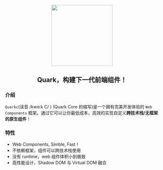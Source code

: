 
<p align="center">
  <a href="https://quark-design.hellobike.com/">
    <img width="200" src="https://user-images.githubusercontent.com/14307551/197440754-08db4379-eb0f-4808-890d-690355e6e8d2.png">
  </a>
</p>
<h2 align="center"> Quark，构建下一代前端组件！ </h2>

### 介绍

`Quarkc`(读音 /kwɑːk C/ ) (Quark Core 的缩写)是一个拥有完美开发体验的 `Web Components` 框架。通过它可以让你最低成本，高效的实现自定义**跨技术栈/无框架的原生组件**！


### 特性

- Web Components, Simble, Fast！
- 不依赖框架，组件可以跨技术栈使用
- 没有 runtime，web 组件体积小到极致
- 高性能设计，Shadow DOM 与 Virtual DOM 融合